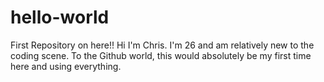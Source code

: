 # hello-world
First Repository on here!!
Hi I'm Chris. I'm 26 and am relatively new to the coding scene.
To the Github world, this would absolutely be my first time here and using everything.
